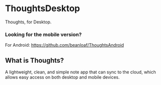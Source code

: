 # ThoughtsDesktop
Thoughts, for Desktop.


### Looking for the mobile version?
For Android: https://github.com/beanloaf/ThoughtsAndroid


## What is Thoughts?
A lightweight, clean, and simple note app that can sync to the cloud, which allows easy access on both desktop and mobile devices. 
